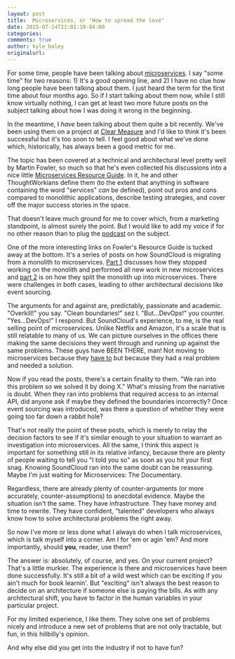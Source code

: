 ```yaml
---
layout: post
title:  Microservices, or "How to spread the love"
date: 2015-07-14T21:01:19-04:00
categories:
comments: true
author: kyle_baley
originalurl:
---
```


For some time, people have been talking about [microservices](https://www.nginx.com/blog/introduction-to-microservices/). I say "some time" for two reasons: 1) It's a good opening line, and 2) I have no clue how long people have been talking about them. I just heard the term for the first time about four months ago. So if I start talking about them now, while I still know virtually nothing, I can get at least two more future posts on the subject talking about how I was doing it wrong in the beginning.

In the meantime, I _have_ been talking about them quite a bit recently. We've been using them on a project at [Clear Measure](http://www.clear-measure.com) and I'd like to think it's been successful but it's too soon to tell. I feel good about what we've done which, historically, has always been a good metric for me.

The topic has been covered at a technical and architectural level pretty well by Martin Fowler, so much so that he's even collected his discussions into a nice little [Microservices Resource Guide](http://martinfowler.com/microservices/). In it, he and other ThoughtWorkians define them (to the extent that anything in software containing the word "services" _can_ be defined), point out pros and cons compared to monolithic applications, describe testing strategies, and cover off the major success stories in the space.

That doesn't leave much ground for me to cover which, from a marketing standpoint, is almost surely the point. But I would like to add my voice if for no other reason than to plug the [podcast](http://www.westerndevs.com/podcasts/podcast-microservices/) on the subject.

One of the more interesting links on Fowler's Resource Guide is tucked away at the bottom. It's a series of posts on how SoundCloud is migrating from a monolith to microservices. [Part 1](https://developers.soundcloud.com/blog/building-products-at-soundcloud-part-1-dealing-with-the-monolith) discusses how they stopped working on the monolith and performed all new work in new microservices and [part 2](https://developers.soundcloud.com/blog/building-products-at-soundcloud-part-2-breaking-the-monolith) is on how they split the monolith up into microservices. There were challenges in both cases, leading to other architectural decisions like event sourcing.

The arguments for and against are, predictably, passionate and academic. "Overkill!" you say. "Clean boundaries!" sez I. "But...DevOps!" you counter. "Yes...DevOps!" I respond. But SoundCloud's experience, to me, is the real selling point of microservices. Unlike Netflix and Amazon, it's a scale that is still relatable to many of us. We can picture ourselves in the offices there making the same decisions they went through and running up against the same problems. These guys have BEEN THERE, man! Not moving to microservices because they [have to](https://plus.google.com/+RipRowan/posts/eVeouesvaVX) but because they had a real problem and needed a solution.

Now if you read the posts, there's a certain finality to them. "We ran into this problem so we solved it by doing X." What's missing from the narrative is doubt. When they ran into problems that required access to an internal API, did anyone ask if maybe they defined the boundaries incorrectly? Once event sourcing was introduced, was there a question of whether they were going too far down a rabbit hole?

That's not really the point of these posts, which is merely to relay the decision factors to see if it's similar enough to your situation to warrant an investigation into microservices. All the same, I think this aspect is important for something still in its relative infancy, because there are plenty of people waiting to tell you "I told you so" as soon as you hit your first snag. Knowing SoundCloud ran into the same doubt can be reassuring. Maybe I'm just waiting for Microservices: The Documentary.

Regardless, there are already plenty of counter-arguments (or more accurately, counter-assumptions) to anecdotal evidence. Maybe the situation isn't the same. They have infrastructure. They have money and time to rewrite. They have confident, "talented" developers who always know how to solve architectural problems the right away.

So now I've more or less done what I always do when I talk microservices, which is talk myself into a corner. Am I for 'em or agin 'em? And more importantly, should **you**, reader, use them?

The answer is: absolutely, of course, and yes. On your current project? That's a little murkier. The experience is there and microservices have been done successfully. It's still a bit of a wild west which can be exciting if you ain't much for book learnin'. But "exciting" isn't always the best reason to decide on an architecture if someone else is paying the bills. As with any architectural shift, you have to factor in the human variables in your particular project.

For my limited experience, I like them. They solve one set of problems nicely and introduce a new set of problems that are not only tractable, but fun, in this hillbilly's opinion.

And why else did you get into the industry if not to have fun?